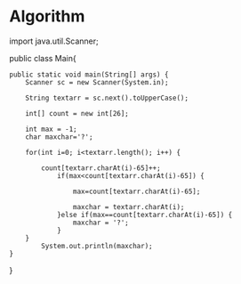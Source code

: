 # Algorithm
import java.util.Scanner;

public class Main{

	public static void main(String[] args) {
		Scanner sc = new Scanner(System.in);
		
		String textarr = sc.next().toUpperCase();
		
		int[] count = new int[26];
		
		int max = -1;
		char maxchar='?';
		
		for(int i=0; i<textarr.length(); i++) {
		
			count[textarr.charAt(i)-65]++;
				if(max<count[textarr.charAt(i)-65]) {
				
					max=count[textarr.charAt(i)-65];
			
					maxchar = textarr.charAt(i);
				}else if(max==count[textarr.charAt(i)-65]) {
					maxchar = '?';
				}
		}	
			System.out.println(maxchar);
	}
}

